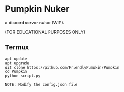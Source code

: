 # Pumpkin Nuker
a discord server nuker (WIP).

(FOR EDUCATIONAL PURPOSES ONLY)




<h2>Termux</h2>

```
apt update
apt upgrade
git clone https://github.com/FriendlyPumpkin/Pumpkin
cd Pumpkin
python script.py

NOTE: Modify the config.json file
```
